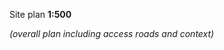 <span class="transform-to-uppercase">Site plan **1:500**</span>

_(overall plan including access roads and context)_